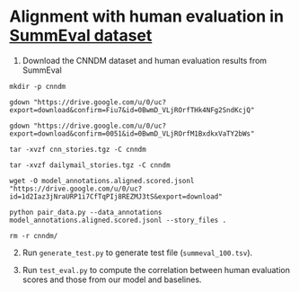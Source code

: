 # Alignment with human evaluation in [SummEval dataset](https://github.com/Yale-LILY/SummEval)

1. Download the CNNDM dataset and human evaluation results from SummEval
```
mkdir -p cnndm

gdown "https://drive.google.com/u/0/uc?export=download&confirm=Fiu7&id=0BwmD_VLjROrfTHk4NFg2SndKcjQ"

gdown "https://drive.google.com/u/0/uc?export=download&confirm=0051&id=0BwmD_VLjROrfM1BxdkxVaTY2bWs"

tar -xvzf cnn_stories.tgz -C cnndm

tar -xvzf dailymail_stories.tgz -C cnndm

wget -O model_annotations.aligned.scored.jsonl "https://drive.google.com/u/0/uc?id=1d2Iaz3jNraURP1i7CfTqPIj8REZMJ3tS&export=download"

python pair_data.py --data_annotations model_annotations.aligned.scored.jsonl --story_files .

rm -r cnndm/
```

2. Run ``generate_test.py`` to generate test file (``summeval_100.tsv``).

3. Run ``test_eval.py`` to compute the correlation between human evaluation scores and those from our model and baselines. 

